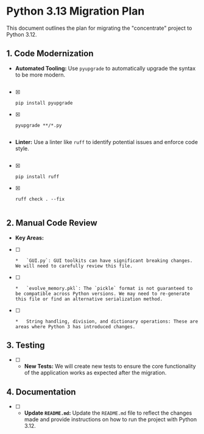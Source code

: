 # Python 3.13 Migration Plan

This document outlines the plan for migrating the "concentrate" project to Python 3.12.

## 1. Code Modernization

*   **Automated Tooling:** Use `pyupgrade` to automatically upgrade the syntax to be more modern.
    ```bash
- [x]     pip install pyupgrade
- [x]     pyupgrade **/*.py
    ```
*   **Linter:** Use a linter like `ruff` to identify potential issues and enforce code style.
    ```bash
- [x]     pip install ruff
- [x]     ruff check . --fix
    ```
## 2. Manual Code Review

*   **Key Areas:**
- [ ]     *   `GUI.py`: GUI toolkits can have significant breaking changes. We will need to carefully review this file.
- [ ]     *   `evolve_memory.pkl`: The `pickle` format is not guaranteed to be compatible across Python versions. We may need to re-generate this file or find an alternative serialization method.
- [ ]     *   String handling, division, and dictionary operations: These are areas where Python 3 has introduced changes.

## 3. Testing

- [ ] *   **New Tests:** We will create new tests to ensure the core functionality of the application works as expected after the migration.

## 4. Documentation

- [ ] *   **Update `README.md`:** Update the `README.md` file to reflect the changes made and provide instructions on how to run the project with Python 3.12.
